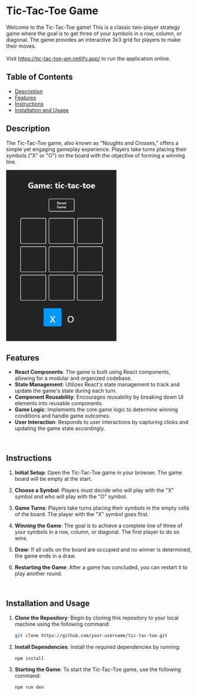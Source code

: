 # Tic-Tac-Toe Game

Welcome to the Tic-Tac-Toe game! This is a classic two-player strategy game where the goal is to get three of your symbols in a row, column, or diagonal. The game provides an interactive 3x3 grid for players to make their moves.<br>
<br>
Visit https://tic-tac-toe-am.netlify.app/ to run the application online.
<br>

## Table of Contents

- [Description](#description)
- [Features](#features)
- [Instructions](#instructions)
- [Installation and Usage](#installation-and-usage)


## Description

The Tic-Tac-Toe game, also known as "Noughts and Crosses," offers a simple yet engaging gameplay experience. Players take turns placing their symbols ("X" or "O") on the board with the objective of forming a winning line.
<br>

<img src="https://github.com/AndreaBitmind/tic-tac-toe/blob/main/tic-tac-toe.png?raw=true" alt="tic-tac-toe game view" width="300"/>

<br>

## Features

- **React Components**: The game is built using React components, allowing for a modular and organized codebase.
- **State Management**: Utilizes React's state management to track and update the game's state during each turn.
- **Component Reusability**: Encourages reusability by breaking down UI elements into reusable components.
- **Game Logic**: Implements the core game logic to determine winning conditions and handle game outcomes.
- **User Interaction**: Responds to user interactions by capturing clicks and updating the game state accordingly.
  
<br>

## Instructions

1. **Initial Setup**: Open the Tic-Tac-Toe game in your browser. The game board will be empty at the start.
2. **Choose a Symbol**: Players must decide who will play with the "X" symbol and who will play with the "O" symbol.
3. **Game Turns**: Players take turns placing their symbols in the empty cells of the board. The player with the "X" symbol goes first.
4. **Winning the Game**: The goal is to achieve a complete line of three of your symbols in a row, column, or diagonal. The first player to do so wins.
5. **Draw**: If all cells on the board are occupied and no winner is determined, the game ends in a draw.
6. **Restarting the Game**: After a game has concluded, you can restart it to play another round.

   <br>

## Installation and Usage

1. **Clone the Repository**: Begin by cloning this repository to your local machine using the following command:

   ```sh
   git clone https://github.com/your-username/tic-tac-toe.git
   ```
2. **Install Dependencies**: Install the required dependencies by running:
      ```sh
   npm install
   ```
3. **Starting the Game**: To start the Tic-Tac-Toe game, use the following command:
      ```sh
   npm run dev
   ```

